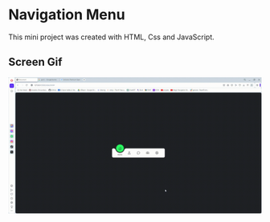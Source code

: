 <h1>Navigation Menu</h1>

This mini project was created with HTML, Css and JavaScript.

<h2>Screen Gif</h2>

![](rec-screen-_6_.gif)